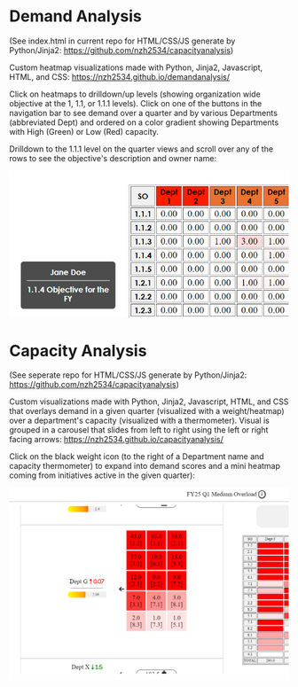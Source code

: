 # Demand Analysis
(See index.html in current repo for HTML/CSS/JS generate by Python/Jinja2: https://github.com/nzh2534/capacityanalysis)

Custom heatmap visualizations made with Python, Jinja2, Javascript, HTML, and CSS: https://nzh2534.github.io/demandanalysis/

Click on heatmaps to drilldown/up levels (showing organization wide objective at the 1, 1.1, or 1.1.1 levels). Click on one of the buttons in the navigation bar to see demand over a quarter and by various Departments (abbreviated Dept) and ordered on a color gradient showing Departments with High (Green) or Low (Red) capacity. 

Drilldown to the 1.1.1 level on the quarter views and scroll over any of the rows to see the objective's description and owner name:

![Overlay](https://github.com/nzh2534/demandanalysis/blob/main/overlay.png)
# 
# Capacity Analysis
(See seperate repo for HTML/CSS/JS generate by Python/Jinja2: https://github.com/nzh2534/capacityanalysis)

Custom visualizations made with Python, Jinja2, Javascript, HTML, and CSS that overlays demand in a given quarter (visualized with a weight/heatmap) over a department's capacity (visualized with a thermometer). Visual is grouped in a carousel that slides from left to right using the left or right facing arrows: https://nzh2534.github.io/capacityanalysis/

Click on the black weight icon (to the right of a Department name and capacity thermometer) to expand into demand scores and a mini heatmap coming from initiatives active in the given quarter):

![Expand](https://github.com/nzh2534/capacityanalysis/blob/main/expand.png)
